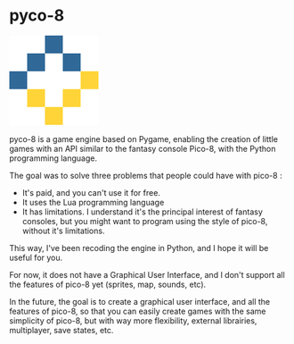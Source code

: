 # pyco-8

![pyco-8 logo, no copyright claimed](logo.png)

pyco-8 is a game engine based on Pygame, enabling the creation of little games with an API similar to the fantasy console Pico-8, with the Python programming language.

The goal was to solve three problems that people could have with pico-8 :

- It's paid, and you can't use it for free.
- It uses the Lua programming language
- It has limitations. I understand it's the principal interest of fantasy consoles, but you might want to program using the style of pico-8, without it's limitations.

This way, I've been recoding the engine in Python, and I hope it will be useful for you.

For now, it does not have a Graphical User Interface, and I don't support all the features of pico-8 yet (sprites, map, sounds, etc).

In the future, the goal is to create a graphical user interface, and all the features of pico-8, so that you can easily create games with the same simplicity of pico-8, but with way more flexibility, external librairies, multiplayer, save states, etc.
